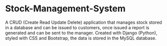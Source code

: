 # Stock-Management-System
A CRUD (Create Read Update Delete) application that manages stock stored in a database and can be issued to customers, once issued a report is generated and can be sent to the manager. Created with Django (Python), styled with CSS and Bootstrap, the data is stored in the MySQL database.
